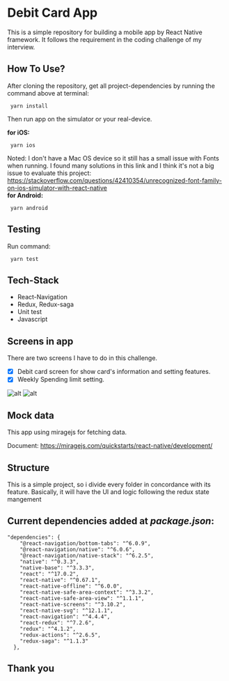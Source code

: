 # Debit Card App

This is a simple repository for building a mobile app by React Native framework. It follows the requirement in the coding challenge of my interview.

## How To Use?

After cloning the repository, get all project-dependencies by running the command above at terminal:
```
 yarn install
```
Then run app on the simulator or your real-device.



**for iOS:**
```
 yarn ios
```
Noted: I don't have a Mac OS device so it still has a small issue with Fonts when running. I found many solutions in this link and I think it's not a big issue to evaluate this project:
https://stackoverflow.com/questions/42410354/unrecognized-font-family-on-ios-simulator-with-react-native  
**for Android:**
```
 yarn android
```



## Testing
Run command:

```
 yarn test
```
## Tech-Stack
- React-Navigation
- Redux, Redux-saga
- Unit test
- Javascript

## Screens in app
There are two screens I have to do in this challenge.
- [x] Debit card screen for show card's information and setting features.
- [x] Weekly Spending limit setting.

![alt](https://i.imgur.com/vF5QsAu.jpg)
![alt](https://i.imgur.com/rwRFfbM.jpg)

## Mock data
This app using miragejs for fetching data.

Document: 
https://miragejs.com/quickstarts/react-native/development/

## Structure

This is a simple project, so i divide every folder in concordance with its feature. Basically, it will have the UI and logic following the redux state mangement

## Current dependencies added at *package.json*:

```
"dependencies": {
    "@react-navigation/bottom-tabs": "^6.0.9",
    "@react-navigation/native": "^6.0.6",
    "@react-navigation/native-stack": "^6.2.5",
    "native": "^0.3.3",
    "native-base": "^3.3.3",
    "react": "^17.0.2",
    "react-native": "^0.67.1",
    "react-native-offline": "^6.0.0",
    "react-native-safe-area-context": "^3.3.2",
    "react-native-safe-area-view": "^1.1.1",
    "react-native-screens": "^3.10.2",
    "react-native-svg": "^12.1.1",
    "react-navigation": "^4.4.4",
    "react-redux": "^7.2.6",
    "redux": "^4.1.2",
    "redux-actions": "^2.6.5",
    "redux-saga": "^1.1.3"
  },

```
## Thank you
